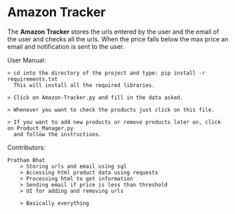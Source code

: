 # Amazon Tracker

The <b>Amazon Tracker</b> stores the urls entered by the user and the email of the user and checks all the urls.
When the price falls below the max price an email and notification is sent to the user.

User Manual:

    > cd into the directory of the project and type: pip install -r requirements.txt
      This will install all the required libraries.

    > Click on Amazon-Tracker.py and fill in the data asked.

    > Whenever you want to check the products just click on this file.

    > If you want to add new products or remove products later on, click on Product_Manager.py
      and follow the instructions.

Contributors:

    Pratham Bhat
        > Storing urls and email using sql
        > Accessing html product data using requests
        > Processing html to get information
        > Sending email if price is less than threshold
        > UI for adding and removing urls

        > Basically everything
